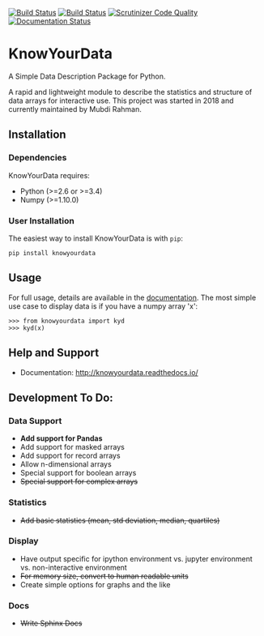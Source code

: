 [![Build Status](https://travis-ci.org/mubdi/knowyourdata.svg?branch=master)](https://travis-ci.org/mubdi/knowyourdata)
[![Build Status](https://scrutinizer-ci.com/g/mubdi/knowyourdata/badges/build.png?b=master)](https://scrutinizer-ci.com/g/mubdi/knowyourdata/build-status/master)
[![Scrutinizer Code Quality](https://scrutinizer-ci.com/g/mubdi/knowyourdata/badges/quality-score.png?b=master)](https://scrutinizer-ci.com/g/mubdi/knowyourdata/?branch=master)
[![Documentation Status](https://readthedocs.org/projects/knowyourdata/badge/?version=latest)](http://knowyourdata.readthedocs.io/en/latest/?badge=latest)

# KnowYourData
A Simple Data Description Package for Python. 

A rapid and lightweight module to describe the statistics and structure of data arrays for interactive use. This project was started in 2018 and currently maintained by Mubdi Rahman.  

## Installation

### Dependencies 
KnowYourData requires: 

* Python (>=2.6 or >=3.4)
* Numpy (>=1.10.0)

### User Installation
The easiest way to install KnowYourData is with `pip`:

	pip install knowyourdata 

## Usage 

For full usage, details are available in the [documentation](http://knowyourdata.readthedocs.io/). The most simple use case to display data is if you have a numpy array 'x':

    >>> from knowyourdata import kyd
    >>> kyd(x)

## Help and Support
* Documentation: <http://knowyourdata.readthedocs.io/>


Development To Do:
------------------
### Data Support
* **Add support for Pandas**
* Add support for masked arrays
* Add support for record arrays
* Allow n-dimensional arrays 
* Special support for boolean arrays
* ~~Special support for complex arrays~~

### Statistics
* ~~Add basic statistics (mean, std deviation, median, quartiles)~~

### Display
* Have output specific for ipython environment vs. jupyter environment vs. non-interactive environment
* ~~For memory size, convert to human readable units~~
* Create simple options for graphs and the like

### Docs
* ~~Write Sphinx Docs~~